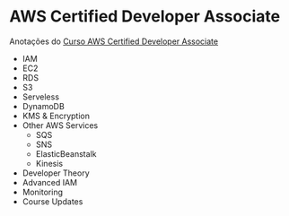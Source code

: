 # AWS Certified Developer Associate

Anotações do [Curso AWS Certified Developer Associate](https://www.udemy.com/course/aws-certified-developer-associate/)

- IAM
- EC2
- RDS
- S3
- Serveless
- DynamoDB
- KMS & Encryption
- Other AWS Services
  - SQS
  - SNS
  - ElasticBeanstalk
  - Kinesis
- Developer Theory
- Advanced IAM
- Monitoring
- Course Updates
